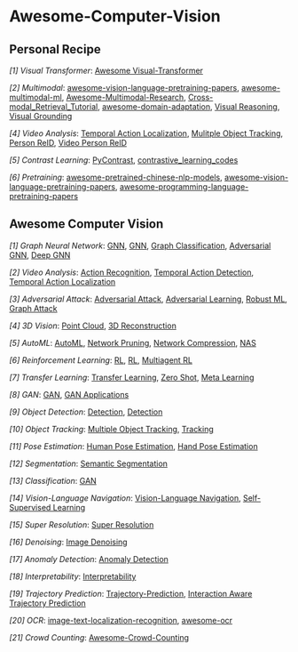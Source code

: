 # Awesome-Computer-Vision

## Personal Recipe
*[1] Visual Transformer*: [Awesome Visual-Transformer](https://github.com/dk-liang/Awesome-Visual-Transformer)

*[2] Multimodal*: [awesome-vision-language-pretraining-papers](https://github.com/yuewang-cuhk/awesome-vision-language-pretraining-papers), [awesome-multimodal-ml](https://github.com/pliang279/awesome-multimodal-ml), [Awesome-Multimodal-Research](https://github.com/Eurus-Holmes/Awesome-Multimodal-Research), [Cross-modal_Retrieval_Tutorial](https://github.com/Paranioar/Cross-modal_Retrieval_Tutorial), [awesome-domain-adaptation](https://github.com/zhaoxin94/awesome-domain-adaptation), [Visual Reasoning](https://github.com/jokieleung/awesome-visual-question-answering), [Visual Grounding](https://github.com/TheShadow29/awesome-grounding)

*[4] Video Analysis*: [Temporal Action Localization](https://github.com/Alvin-Zeng/Awesome-Temporal-Action-Localization), [Mulitple Object Tracking](https://github.com/luanshiyinyang/awesome-multiple-object-tracking), [Person ReID](https://github.com/bismex/Awesome-person-re-identification), [Video Person ReID](https://github.com/AsuradaYuci/awesome_video_person_reid)

*[5] Contrast Learning*: [PyContrast](https://github.com/HobbitLong/PyContrast), [contrastive_learning_codes](https://github.com/leerumor/contrastive_learning_codes)

*[6] Pretraining*: [awesome-pretrained-chinese-nlp-models](https://github.com/lonePatient/awesome-pretrained-chinese-nlp-models), [awesome-vision-language-pretraining-papers](https://github.com/yuewang-cuhk/awesome-vision-language-pretraining-papers), [awesome-programming-language-pretraining-papers](https://github.com/yuewang-cuhk/awesome-programming-language-pretraining-papers)


## Awesome Computer Vision

*[1] Graph Neural Network*: [GNN](https://github.com/thunlp/GNNPapers), [GNN](https://github.com/nnzhan/Awesome-Graph-Neural-Networks), [Graph Classification](https://github.com/benedekrozemberczki/awesome-graph-classification), [Adversarial GNN](https://github.com/safe-graph/graph-adversarial-learning-literature), [Deep GNN](https://github.com/mengliu1998/awesome-deep-gnn)

*[2] Video Analysis*: [Action Recognition](https://github.com/jinwchoi/awesome-action-recognition), [Temporal Action Detection](https://github.com/Rheelt/Materials-Temporal-Action-Detection), [Temporal Action Localization](https://github.com/Alvin-Zeng/Awesome-Temporal-Action-Localization)

*[3] Adversarial Attack*: [Adversarial Attack](https://nicholas.carlini.com/writing/2019/all-adversarial-example-papers.html), [Adversarial Learning]( https://github.com/nebula-beta/awesome-adversarial-deep-learning), [Robust ML](https://github.com/P2333/Papers-of-Robust-ML), [Graph Attack](https://github.com/ChandlerBang/awesome-graph-attack-papers)

*[4] 3D Vision*: [Point Cloud](https://github.com/Yochengliu/awesome-point-cloud-analysis), [3D Reconstruction](https://github.com/openMVG/awesome_3DReconstruction_list)

*[5] AutoML*: [AutoML](https://github.com/hibayesian/awesome-automl-papers), [Network Pruning](https://github.com/he-y/Awesome-Pruning), [Network Compression](https://github.com/sun254/awesome-model-compression-and-acceleration), [NAS](https://github.com/D-X-Y/Awesome-NAS)

*[6] Reinforcement Learning*: [RL](https://github.com/aikorea/awesome-rl), [RL](https://github.com/jgvictores/awesome-deep-reinforcement-learning), [Multiagent RL](https://github.com/chuangyc/awesome-multiagent-learning)

*[7] Transfer Learning*: [Transfer Learning](https://github.com/artix41/awesome-transfer-learning), [Zero Shot](https://github.com/chichilicious/awesome-zero-shot-learning), [Meta Learning](https://github.com/dragen1860/awesome-meta-learning)

*[8] GAN*: [GAN](https://github.com/nightrome/really-awesome-gan), [GAN Applications](https://github.com/nashory/gans-awesome-applications)

*[9] Object Detection*: [Detection](https://github.com/hoya012/deep_learning_object_detection), [Detection](https://github.com/amusi/awesome-object-detection)

*[10] Object Tracking*: [Multiple Object Tracking](https://github.com/SpyderXu/multi-object-tracking-paper-listn), [Tracking](https://github.com/foolwood/benchmark_results)

*[11] Pose Estimation*: [Human Pose Estimation](https://github.com/wangzheallen/awesome-human-pose-estimation), [Hand Pose Estimation](https://github.com/xinghaochen/awesome-hand-pose-estimation)

*[12] Segmentation*: [Semantic Segmentation](https://github.com/mrgloom/awesome-semantic-segmentation)

*[13] Classification*: [GAN](https://github.com/weiaicunzai/awesome-image-classification)

*[14] Vision-Language Navigation*: [Vision-Language Navigation](https://github.com/daqingliu/awesome-vln), [Self-Supervised Learning](https://github.com/jason718/awesome-self-supervised-learning)

*[15] Super Resolution*: [Super Resolution](https://github.com/ChaofWang/Awesome-Super-Resolution)

*[16] Denoising*: [Image Denoising](https://github.com/wenbihan/reproducible-image-denoising-state-of-the-art)

*[17] Anomaly Detection*: [Anomaly Detection](https://github.com/yzhao062/anomaly-detection-resources)

*[18] Interpretability*: [Interpretability](https://github.com/oneTaken/awesome_deep_learning_interpretability)

*[19] Trajectory Prediction*: [Trajectory-Prediction](https://github.com/xuehaouwa/Awesome-Trajectory-Prediction), [Interaction Aware Trajectory Prediction](https://github.com/jiachenli94/Awesome-Interaction-aware-Trajectory-Prediction)

*[20] OCR*: [image-text-localization-recognition](https://github.com/whitelok/image-text-localization-recognition/blob/master/README.zh-cn.md), [awesome-ocr](https://github.com/ChanChiChoi/awesome-ocr)

*[21] Crowd Counting*: [Awesome-Crowd-Counting](https://github.com/gjy3035/Awesome-Crowd-Counting)
